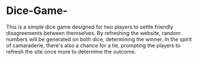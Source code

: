# Dice-Game-
This is a simple dice game designed for two players to settle friendly disagreements between themselves. By refreshing the website, random numbers will be generated on both dice, determining the winner. In the spirit of camaraderie, there's also a chance for a tie, prompting the players to refresh the site once more to determine the outcome.
